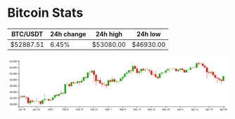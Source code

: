 # Bitcoin Stats

BTC/USDT|24h change|24h high|24h low|
|---|---|---|---|
|$52887.51|6.45%|$53080.00|$46930.00|

<img src="./chart.svg">
